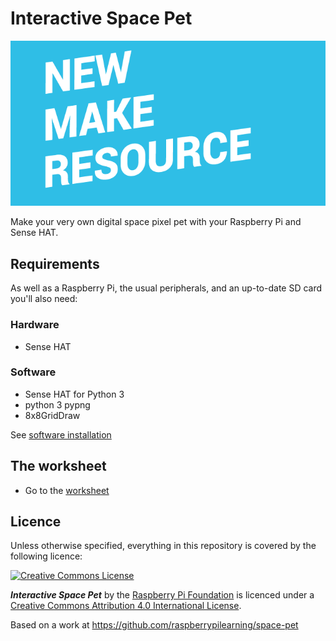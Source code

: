 # Interactive Space Pet

![](cover.png)

Make your very own digital space pixel pet with your Raspberry Pi and Sense HAT. 

## Requirements

As well as a Raspberry Pi, the usual peripherals, and an up-to-date SD card you'll also need:

### Hardware

- Sense HAT

### Software

- Sense HAT for Python 3
- python 3 pypng
- 8x8GridDraw 

See [software installation](software.md)

## The worksheet

- Go to the [worksheet](worksheet.md)

## Licence

Unless otherwise specified, everything in this repository is covered by the following licence:

[![Creative Commons License](http://i.creativecommons.org/l/by-sa/4.0/88x31.png)](http://creativecommons.org/licenses/by-sa/4.0/)

***Interactive Space Pet*** by the [Raspberry Pi Foundation](http://www.raspberrypi.org) is licenced under a [Creative Commons Attribution 4.0 International License](http://creativecommons.org/licenses/by-sa/4.0/).

Based on a work at https://github.com/raspberrypilearning/space-pet

